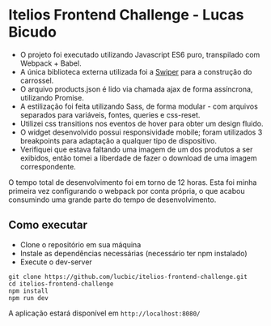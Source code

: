 # Itelios Frontend Challenge - Lucas Bicudo

- O projeto foi executado utilizando Javascript ES6 puro, transpilado com Webpack + Babel.
- A única biblioteca externa utilizada foi a [Swiper](http://idangero.us/swiper/get-started/) para a construção do carrossel.
- O arquivo products.json é lido via chamada ajax de forma assíncrona, utilizando Promise.
- A estilização foi feita utilizando Sass, de forma modular - com arquivos separados para variáveis, fontes, queries e css-reset.
- Utilizei css transitions nos eventos de hover para obter um design fluido. 
- O widget desenvolvido possui responsividade mobile; foram utilizados 3 breakpoints para adaptação a qualquer tipo de dispositivo.
- Verifiquei que estava faltando uma imagem de um dos produtos a ser exibidos, então tomei a liberdade de fazer o download de uma imagem correspondente.

O tempo total de desenvolvimento foi em torno de 12 horas. Esta foi minha primeira vez configurando o webpack por conta própria, o que acabou consumindo uma grande parte do tempo de desenvolvimento.


## Como executar

- Clone o repositório em sua máquina
- Instale as dependências necessárias (necessário ter npm instalado)
- Execute o dev-server

```
git clone https://github.com/lucbic/itelios-frontend-challenge.git
cd itelios-frontend-challenge
npm install
npm run dev
```
A aplicação estará disponível em `http://localhost:8080/`

